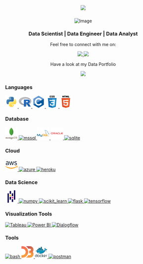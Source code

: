 <h1 align="center">
    <img src="https://readme-typing-svg.herokuapp.com/?font=Righteous&size=35&center=true&vCenter=true&width=500&height=50&duration=4000&lines=Hi+There!+👋;+I'm+Sriram+Sripada!;" />
</h1>

<p align="center">
  <img src="https://github.com/sriramsripada20s/sriramsripada20s/assets/49833524/6cbe308c-01a9-4b41-b75f-ca963a33baec" alt="Image" />
</p>

<h3 align="center">Data Scientist | Data Engineer | Data Analyst</h3>

 </div>
 
<div align="center"> 
  <p>Feel free to connect with me on:</p>
  <a href="mailto:sripadas20@gmail.com">
    <img src="https://img.shields.io/badge/Gmail-333333?style=for-the-badge&logo=gmail&logoColor=red" />
  </a>
  <a href="https://www.linkedin.com/in/sriram-sripada-2098/" target="_blank">
    <img src="https://img.shields.io/badge/LinkedIn-0077B5?style=for-the-badge&logo=linkedin&logoColor=white" target="_blank" />
  </a>
</div>

<div align="center"> 
  <p>Have a look at my Data Portfolio</p>
  <a href="https://sriramsripada20s.github.io/portfolio.github.io/" target="_blank">
    <img src="https://img.shields.io/badge/Portfolio-FF5722?style=for-the-badge&logo=todoist&logoColor=white" target="_blank" />
  </a>
</div>


<h3>Languages</h3>
<a href="https://www.python.org" target="_blank" rel="noreferrer" title="Python">
  <img src="https://raw.githubusercontent.com/devicons/devicon/master/icons/python/python-original.svg" alt="python" width="40" height="40"/>
</a>
<a href="https://www.r-project.org/" target="_blank" rel="noreferrer" title="R">
  <img src="https://raw.githubusercontent.com/devicons/devicon/master/icons/r/r-original.svg" alt="R" width="40" height="40"/>
</a>
<a href="https://www.cprogramming.com/" target="_blank" rel="noreferrer" title="C">
  <img src="https://raw.githubusercontent.com/devicons/devicon/master/icons/c/c-original.svg" alt="c" width="40" height="40"/>
</a>
<a href="https://www.w3schools.com/css/" target="_blank" rel="noreferrer" title="CSS">
  <img src="https://raw.githubusercontent.com/devicons/devicon/master/icons/css3/css3-original-wordmark.svg" alt="css3" width="40" height="40"/>
</a>
<a href="https://www.w3.org/html/" target="_blank" rel="noreferrer" title="HTML">
  <img src="https://raw.githubusercontent.com/devicons/devicon/master/icons/html5/html5-original-wordmark.svg" alt="html5" width="40" height="40"/>
</a>

<h3>Database</h3>
<a href="https://www.mongodb.com/" target="_blank" rel="noreferrer" title="MongoDB">
  <img src="https://raw.githubusercontent.com/devicons/devicon/master/icons/mongodb/mongodb-original-wordmark.svg" alt="mongodb" width="40" height="40"/>
</a>
<a href="https://www.microsoft.com/en-us/sql-server" target="_blank" rel="noreferrer" title="Microsoft SQL Server">
  <img src="https://www.svgrepo.com/show/303229/microsoft-sql-server-logo.svg" alt="mssql" width="40" height="40"/>
</a>
<a href="https://www.mysql.com/" target="_blank" rel="noreferrer" title="MySQL">
  <img src="https://raw.githubusercontent.com/devicons/devicon/master/icons/mysql/mysql-original-wordmark.svg" alt="mysql" width="40" height="40"/>
</a>
<a href="https://www.oracle.com/" target="_blank" rel="noreferrer" title="Oracle">
  <img src="https://raw.githubusercontent.com/devicons/devicon/master/icons/oracle/oracle-original.svg" alt="oracle" width="40" height="40"/>
</a>
<a href="https://www.sqlite.org/" target="_blank" rel="noreferrer" title="SQLite">
  <img src="https://www.vectorlogo.zone/logos/sqlite/sqlite-icon.svg" alt="sqlite" width="40" height="40"/>
</a>

<h3>Cloud</h3>
<a href="https://aws.amazon.com" target="_blank" rel="noreferrer" title="Amazon Web Services (AWS)">
  <img src="https://raw.githubusercontent.com/devicons/devicon/master/icons/amazonwebservices/amazonwebservices-original-wordmark.svg" alt="aws" width="40" height="40"/>
</a>
<a href="https://azure.microsoft.com/en-in/" target="_blank" rel="noreferrer" title="Microsoft Azure">
  <img src="https://www.vectorlogo.zone/logos/microsoft_azure/microsoft_azure-icon.svg" alt="azure" width="40" height="40"/>
</a>
<a href="https://heroku.com" target="_blank" rel="noreferrer" title="Heroku">
  <img src="https://www.vectorlogo.zone/logos/heroku/heroku-icon.svg" alt="heroku" width="40" height="40"/>
</a>

<h3>Data Science</h3>
<a href="https://pandas.pydata.org/" target="_blank" rel="noreferrer" title="Pandas">
  <img src="https://raw.githubusercontent.com/devicons/devicon/2ae2a900d2f041da66e950e4d48052658d850630/icons/pandas/pandas-original.svg" alt="pandas" width="40" height="40"/>
</a>
<a href="https://numpy.org/" target="_blank" rel="noreferrer" title="NumPy">
  <img src="https://numpy.org/images/logos/numpy.svg" alt="numpy" width="40" height="40"/>
</a>
<a href="https://scikit-learn.org/" target="_blank" rel="noreferrer" title="Scikit-Learn">
  <img src="https://upload.wikimedia.org/wikipedia/commons/0/05/Scikit_learn_logo_small.svg" alt="scikit_learn" width="40" height="40"/>
</a>
<a href="https://flask.palletsprojects.com/" target="_blank" rel="noreferrer" title="Flask">
  <img src="https://www.vectorlogo.zone/logos/pocoo_flask/pocoo_flask-icon.svg" alt="flask" width="40" height="40"/>
</a>
<a href="https://spark.apache.org/docs/latest/api/python/index.html" target="_blank" rel="noreferrer" title="PySpark">
  <!-- PySpark logo or icon -->
</a>
<a href="https://www.tensorflow.org" target="_blank" rel="noreferrer" title="TensorFlow">
  <img src="https://www.vectorlogo.zone/logos/tensorflow/tensorflow-icon.svg" alt="tensorflow" width="40" height="40"/>
</a>
<a href="https://www.nltk.org/" target="_blank" rel="noreferrer" title="NLTK">
  <!-- NLTK logo or icon -->
</a>

<h3>Visualization Tools</h3>
<a href="https://www.tableau.com/" target="_blank" rel="noreferrer" title="Tableau">
  <img src="https://github.com/sriramsripada20s/sriramsripada20s/assets/49833524/b1bb0fe9-be82-4998-bd71-e01d8b70b99d" alt="Tableau" width="80" height="40"/>
</a>
<a href="https://powerbi.microsoft.com/" target="_blank" rel="noreferrer" title="Power BI">
  <img src="https://github.com/sriramsripada20s/sriramsripada20s/assets/49833524/53b3f897-6e09-4ee8-bd3e-7f4ef7c4e781" alt="Power BI" width="80" height="40"/>
</a>
<a href="https://looker.com/" target="_blank" rel="noreferrer" title="Looker Studio">
  <img src="https://github.com/sriramsripada20s/sriramsripada20s/assets/49833524/155bb361-3476-4007-9af3-2deaf4baee3f" alt="Dialogflow" width="50" height="40"/>
</a>

<h3>Tools</h3>
<a href="https://www.gnu.org/software/bash/" target="_blank" rel="noreferrer" title="GNU Bash">
  <img src="https://www.vectorlogo.zone/logos/gnu_bash/gnu_bash-icon.svg" alt="bash" width="40" height="40"/>
</a>
<a href="https://d3js.org/" target="_blank" rel="noreferrer" title="D3.js">
  <img src="https://raw.githubusercontent.com/devicons/devicon/master/icons/d3js/d3js-original.svg" alt="d3js" width="40" height="40"/>
</a>
<a href="https://www.docker.com/" target="_blank" rel="noreferrer" title="Docker">
  <img src="https://raw.githubusercontent.com/devicons/devicon/master/icons/docker/docker-original-wordmark.svg" alt="docker" width="40" height="40"/>
</a>
<a href="https://www.postman.com" target="_blank" rel="noreferrer" title="Postman">
  <img src="https://www.vectorlogo.zone/logos/getpostman/getpostman-icon.svg" alt="postman" width="40" height="40"/>
</a>
